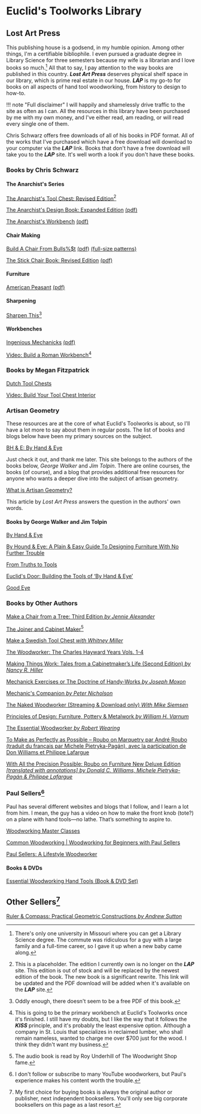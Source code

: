 # Euclid's Toolworks Library

## Lost Art Press

This publishing house is a godsend, in my humble opinion. Among other things, I'm a certifiable bibliophile. I even pursued a graduate degree in Library Science for three semesters because my wife is a librarian and I love books so much.[^1] All that to say, I pay attention to the way books are published in this country. ***Lost Art Press*** deserves physical shelf space in our library, which is prime real estate in our house. ***LAP*** is my go-to for books on all aspects of hand tool woodworking, from history to design to how-to.

!!! note "Full disclaimer"
    I will happily and shamelessly drive traffic to the site as often as I can. All the resources in this library have been purchased by me with my own money, and I've either read, am reading, or will read every single one of them.

Chris Schwarz offers free downloads of all of his books in PDF format. All of the works that I've purchased which have a free download will download to your computer via the ***LAP*** link. Books that don't have a free download will take you to the ***LAP*** site. It's well worth a look if you don't have these books.

### Books by Chris Schwarz

#### The Anarchist's Series

[The Anarchist's Tool Chest: Revised Edition](https://lostartpress.com/products/the-anarchists-tool-chest?_pos=6&_psq=+Anarchist%27s&_ss=e&_v=1.0)[^2]

[The Anarchist's Design Book: Expanded Edition](https://lostartpress.com/products/the-anarchists-design-book?_pos=2&_sid=e40acc0da&_ss=r&_fid=ecaab3f0a) [(pdf)](https://blog.lostartpress.com/wp-content/uploads/2024/02/ADB_expanded_2024.pdf)

[The Anarchist's Workbench](https://lostartpress.com/products/the-anarchists-workbench?_pos=1&_sid=09236828f&_ss=r&_fid=82c3f0a82) [(pdf)](https://blog.lostartpress.com/wp-content/uploads/2020/07/AWB_Consumer_June-2020_v5.1-1.pdf)

#### Chair Making

[Build A Chair From Bulls%$t](https://lostartpress.com/products/build-a-chair-from-bulls-t?_pos=1&_psq=+build+a+chair&_ss=e&_v=1.0) [(pdf)](https://blog.lostartpress.com/wp-content/uploads/2025/05/BACFBS_book.pdf) [(full-size patterns)](https://blog.lostartpress.com/wp-content/uploads/2025/05/BACFBS-full-size-patterns-for-download-and-printing.pdf)

[The Stick Chair Book: Revised Edition](https://lostartpress.com/products/the-stick-chair-book?_pos=6&_psq=+chair&_ss=e&_v=1.0) [(pdf)](https://blog.lostartpress.com/wp-content/uploads/2023/09/The-Stick-Chair-Book-REVISED-2023.pdf)

#### Furniture

[American Peasant](https://lostartpress.com/products/american-peasant-signed-by-the-author?_pos=1&_psq=+American+peas&_ss=e&_v=1.0) [(pdf)](https://blog.lostartpress.com/wp-content/uploads/2024/07/American-Peasant-July-2024.pdf)

#### Sharpening

[Sharpen This](https://lostartpress.com/products/sharpen-this?_pos=1&_psq=+Sharpen&_ss=e&_v=1.0&variant=39783356039231)[^3]

#### Workbenches

[Ingenious Mechanicks](https://lostartpress.com/products/ingenious-mechanicks?_pos=1&_psq=+ingenious&_ss=e&_v=1.0) [(pdf)](https://blog.lostartpress.com/wp-content/uploads/2024/12/Ingenious_Mechanicks_4.pdf)

[Video: Build a Roman Workbench](https://lostartpress.com/products/video-build-a-roman-workbench?_pos=4&_psq=+workbench&_ss=e&_v=1.0)[^4]

### Books by Megan Fitzpatrick

[Dutch Tool Chests](https://lostartpress.com/products/dutch-tool-chests?_pos=1&_psq=+Megan+Fitzpatrick&_ss=e&_v=1.0)

[Video: Build Your Tool Chest Interior](https://lostartpress.com/products/video-build-your-tool-chest-interior?_pos=3&_psq=+Megan&_ss=e&_v=1.0)

### Artisan Geometry

These resources are at the core of what Euclid's Toolworks is about, so I'll have a lot more to say about them in regular posts. The list of books and blogs below have been my primary sources on the subject.

[BH & E: By Hand & Eye](https://www.byhandandeye.com/)

Just check it out, and thank me later. This site belongs to the authors of the books below, *George Walker* and *Jim Tolpin*. There are online courses, the books (of course), and a blog that provides additional free resources for anyone who wants a deeper dive into the subject of artisan geometry.

[What is Artisan Geometry?](https://lostartpress.com/pages/what-is-artisan-geometry?_pos=1&_sid=8e65f218a&_ss=r)

This article by *Lost Art Press* answers the question in the authors' own words.

#### Books by George Walker and Jim Tolpin

[By Hand & Eye](https://lostartpress.com/products/by-hand-eye-1?_pos=1&_psq=+by+hand&_ss=e&_v=1.0&variant=501064457)

[By Hound & Eye: A Plain & Easy Guide To Designing Furniture With No Further Trouble](https://lostartpress.com/products/by-hound-eye?_pos=1&_psq=+by+hound&_ss=e&_v=1.0&variant=6373998785)

[From Truths to Tools](https://lostartpress.com/products/from-truth-to-tools?_pos=1&_psq=+truth&_ss=e&_v=1.0&variant=104827781139)

[Euclid's Door: Building the Tools of ‘By Hand & Eye’](https://lostartpress.com/products/euclids-door?_pos=1&_sid=bc218e5d5&_ss=r&variant=39679042355263)

[Good Eye](https://lostartpress.com/products/good-eye?_pos=1&_psq=+good&_ss=e&_v=1.0&variant=41389817036863)

### Books by Other Authors

[Make a Chair from a Tree: Third Edition *by Jennie Alexander*](https://lostartpress.com/products/make-a-chair-from-a-tree)

[The Joiner and Cabinet Maker](https://lostartpress.com/products/the-joiner-and-cabinet-maker-1)[^5]

[Make a Swedish Tool Chest *with Whitney Miller*](https://lostartpress.com/products/make-a-swedish-tool-chest-with-whitney-miller)

[The Woodworker: The Charles Hayward Years Vols. 1-4](https://lostartpress.com/products/the-woodworker-vols-1-4?_pos=2&_sid=56eb0681e&_ss=r&variant=41514873454655)

[Making Things Work: Tales from a Cabinetmaker’s Life (Second Edition) *by Nancy R. Hiller*](https://lostartpress.com/products/making-things-work-tales-from-a-cabinetmaker-s-life?_pos=1&_sid=45cd586ce&_ss=r)

[Mechanick Exercises or The Doctrine of Handy-Works *by Joseph Moxon*](https://www.leevalley.com/en-us/shop/tools/books-and-dvds/115398-mechanick-exercises-or-the-doctrine-of-handy-works?item=20L0359)

[Mechanic's Companion *by Peter Nicholson*](https://lostartpress.com/products/mechanics-companion?_pos=1&_psq=+Mechanics&_ss=e&_v=1.0)

[The Naked Woodworker (Streaming & Download only) *With Mike Siemsen*](https://lostartpress.com/products/the-naked-woodworker?_pos=4&_psq=+The+woodworker&_ss=e&_v=1.0)

[Principles of Design: Furniture, Pottery & Metalwork *by William H. Varnum*](https://lostartpress.com/products/principles-of-design-furniture-clay-glass?_pos=1&_psq=+Principles+&_ss=e&_v=1.0)

[The Essential Woodworker *by Robert Wearing*](https://lostartpress.com/products/the-essential-woodworker?_pos=1&_psq=+The+Essential&_ss=e&_v=1.0&variant=41325887848511)

[To Make as Perfectly as Possible – Roubo on Marquetry par André Roubo (traduit du français par Michele Pietryka-Pagán), avec la participation de Don Williams et Philippe Lafargue](https://www.leevalley.com/en-us/shop/tools/books-and-dvds/71187-to-make-as-perfectly-as-possible-roubo-on-marquetry?item=20L0325)

[With All the Precision Possible: Roubo on Furniture New Deluxe Edition *[translated with annotations] by Donald C. Williams, Michele Pietryka-Pagán & Philippe Lafargue*](https://lostartpress.com/products/with-all-the-precision-possible-roubo-on-furniture-deluxe-edition?_pos=1&_psq=+Roubo&_ss=e&_v=1.0)

### Paul Sellers[^7]

Paul has several different websites and blogs that I follow, and I learn a lot from him. I mean, the guy has a video on how to make the front knob (tote?) on a plane with hand tools—no lathe. That’s something to aspire to.

[Woodworking Master Classes](https://woodworkingmasterclasses.com/)

[Common Woodworking | Woodworking for Beginners with Paul Sellers](https://commonwoodworking.com/)

[Paul Sellers: A Lifestyle Woodworker](https://paulsellers.com/)

#### Books & DVDs

[Essential Woodworking Hand Tools (Book & DVD Set)](https://rokesmith.com/product/essential-woodworking-hand-tools-book-dvd-set)

## Other Sellers[^6]

[Ruler & Compass: Practical Geometric Constructions *by Andrew Sutton*](https://bookshop.org/p/books/ruler-compass-practical-geometric-constructions-andrew-sutton/12543278?ean=9781952178092)

[^1]: There's only one university in Missouri where you can get a Library Science degree. The commute was ridiculous for a guy with a large family and a full-time career, so I gave it up when a new baby came along.

[^2]: This is a placeholder. The edition I currently own is no longer on the ***LAP*** site. This edition is out of stock and will be replaced by the newest edition of the book. The new book is a significant rewrite. This link will be updated and the PDF download will be added when it's available on the ***LAP*** site.

[^3]: Oddly enough, there doesn't seem to be a free PDF of this book.

[^4]: This is going to be the primary workbench at Euclid's Toolworks once it's finished. I still have my doubts, but I like the way that it follows the ***KISS*** principle, and it's probably the least expensive option. Although a company in St. Louis that specializes in reclaimed lumber, who shall remain nameless, wanted to charge me over $700 just for the wood. I think they didn't want my business.

[^5]: The audio book is read by Roy Underhill of The Woodwright Shop fame.

[^6]: My first choice for buying books is always the original author or publisher, next independent booksellers. You'll only see big corporate booksellers on this page as a last resort.

[^7]: I don't follow or subscribe to many YouTube woodworkers, but Paul's experience makes his content worth the trouble.
